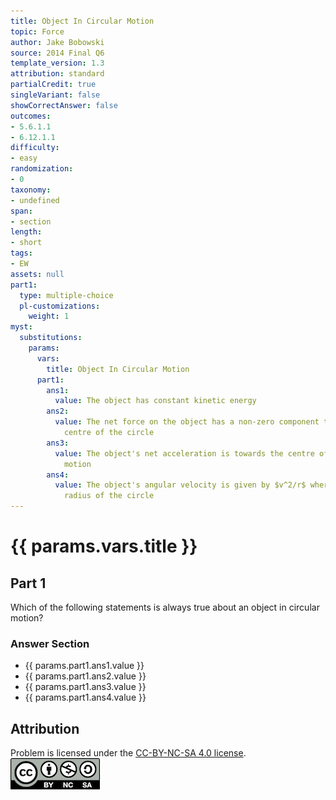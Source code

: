 ```yaml
---
title: Object In Circular Motion
topic: Force
author: Jake Bobowski
source: 2014 Final Q6
template_version: 1.3
attribution: standard
partialCredit: true
singleVariant: false
showCorrectAnswer: false
outcomes:
- 5.6.1.1
- 6.12.1.1
difficulty:
- easy
randomization:
- 0
taxonomy:
- undefined
span:
- section
length:
- short
tags:
- EW
assets: null
part1:
  type: multiple-choice
  pl-customizations:
    weight: 1
myst:
  substitutions:
    params:
      vars:
        title: Object In Circular Motion
      part1:
        ans1:
          value: The object has constant kinetic energy
        ans2:
          value: The net force on the object has a non-zero component towards the
            centre of the circle
        ans3:
          value: The object's net acceleration is towards the centre of the circular
            motion
        ans4:
          value: The object's angular velocity is given by $v^2/r$ where $r$ is the
            radius of the circle
---
```

# {{ params.vars.title }}

## Part 1

Which of the following statements is always true about an object in circular motion?

### Answer Section

- {{ params.part1.ans1.value }}
- {{ params.part1.ans2.value }}
- {{ params.part1.ans3.value }}
- {{ params.part1.ans4.value }}

## Attribution

Problem is licensed under the [CC-BY-NC-SA 4.0 license](https://creativecommons.org/licenses/by-nc-sa/4.0/).<br> ![The Creative Commons 4.0 license requiring attribution-BY, non-commercial-NC, and share-alike-SA license.](https://raw.githubusercontent.com/firasm/bits/master/by-nc-sa.png)